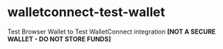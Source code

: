 # walletconnect-test-wallet

Test Browser Wallet to Test WalletConnect integration
**[NOT A SECURE WALLET - DO NOT STORE FUNDS]**
